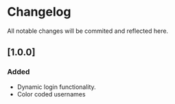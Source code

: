 # Changelog

All notable changes will be commited and reflected here.

## [1.0.0]

### Added

- Dynamic login functionality.
- Color coded usernames
